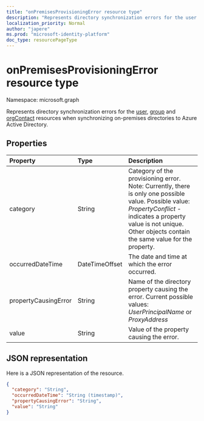 ```yaml
---
title: "onPremisesProvisioningError resource type"
description: "Represents directory synchronization errors for the user group and contact resources when synchronizing on-premises directories to Azure Active Directory."
localization_priority: Normal
author: "japere"
ms.prod: "microsoft-identity-platform"
doc_type: resourcePageType
---
```


# onPremisesProvisioningError resource type

Namespace: microsoft.graph

Represents directory synchronization errors for the [user](user.md), [group](group.md) and [orgContact](orgcontact.md) resources when synchronizing on-premises directories to Azure Active Directory.

## Properties

| Property | Type | Description |
|:---------------|:--------|:----------|
|category|String| Category of the provisioning error. Note: Currently, there is only one possible value. Possible value: *PropertyConflict* - indicates a property value is not unique. Other objects contain the same value for the property. |
|occurredDateTime|DateTimeOffset| The date and time at which the error occurred. |
|propertyCausingError|String| Name of the directory property causing the error. Current possible values: *UserPrincipalName* or *ProxyAddress* |
|value|String| Value of the property causing the error. |

## JSON representation
Here is a JSON representation of the resource.

<!-- {
  "blockType": "resource",
  "optionalProperties": [

  ],
  "@odata.type": "microsoft.graph.onPremisesProvisioningError"
}-->

```json
{
  "category": "String",
  "occurredDateTime": "String (timestamp)",
  "propertyCausingError": "String",
  "value": "String"
}

```


<!-- uuid: 8fcb5dbc-d5aa-4681-8e31-b001d5168d79
2015-10-25 14:57:30 UTC -->
<!-- {
  "type": "#page.annotation",
  "description": "onPremisesProvisioningError resource",
  "keywords": "",
  "section": "documentation",
  "tocPath": ""
}-->
